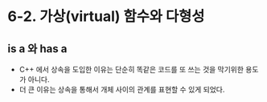 # 6-2. 가상(virtual) 함수와 다형성

## is a 와 has a

* C++ 에서 상속을 도입한 이유는 단순히 똑같은 코드를 또 쓰는 것을 막기위한 용도가 아니다.&#x20;
* 더 큰 이유는 상속을 통해서 개체 사이의 관계를 표현할 수 있게 되었다.&#x20;
